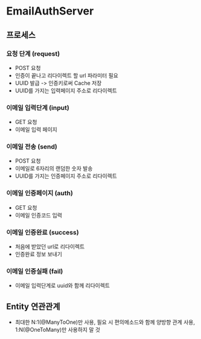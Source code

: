# EmailAuthServer

## 프로세스
### 요청 단계 (request)
- POST 요청
- 인증이 끝나고 리다이렉트 할 url 파라미터 필요
- UUID 발급 -> 인증키로써 Cache 저장
- UUID를 가지는 입력페이지 주소로 리다이렉트

### 이메일 입력단계 (input)
- GET 요청
- 이메일 입력 페이지

### 이메일 전송 (send)
- POST 요청
- 이메일로 6자리의 랜덤한 숫자 발송
- UUID를 가지는 인증페이지 주소로 리다이렉트

### 이메일 인증페이지 (auth)
- GET 요청
- 이메일 인증코드 입력

### 이메일 인증완료 (success)
- 처음에 받았던 url로 리다이렉트
- 인증완료 정보 보내기

### 이메일 인증실패 (fail)
- 이메일 입력단계로 uuid와 함께 리다이렉트

## Entity 연관관계
- 최대한 N:1(@ManyToOne)만 사용, 필요 시 편의메소드와 함께 양방향 관계 사용, 1:N(@OneToMany)만 사용하지 말 것